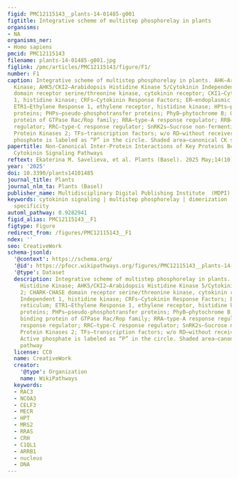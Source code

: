 ```yaml
---
figid: PMC12115143__plants-14-01485-g001
figtitle: Integrative scheme of multistep phosphorelay in plants
organisms:
- NA
organisms_ner:
- Homo sapiens
pmcid: PMC12115143
filename: plants-14-01485-g001.jpg
figlink: /pmc/articles/PMC12115143/figure/F1/
number: F1
caption: Integrative scheme of multistep phosphorelay in plants. AHK—Arabidopsis Histidine
  Kinase; AHK5/CKI2—Arabidopsis Histidine Kinase 5/Cytokinin Independent 2; CHARK-CHASE
  domain receptor serine/threonine kinase, cytokinin receptor; CKI1—Cytokinin Independent
  1, histidine kinase; CRFs—Cytokinin Response Factors; ER—endoplasmic reticulum;
  ETR1—Ethylene Response 1, ethylene receptor, histidine kinase; HPts—phosphotransfer
  proteins; PHPs—pseudo-phosphotransfer proteins; PhyB—phytochrome B; OsRAC3—GTP binding
  protein of GTPase Rac/Rop family; RRA—type-A response regulator; RRB—type-B response
  regulator; RRC—type-C response regulator; SnRK2s—Sucrose non-fermenting-1-Related
  Protein Kinases 2; TFs—transcription factors; w/o RD—without receiver domain. Active
  phosphate is labeled as “P” in the circle. Shaded area—canonical CK signaling pathway
papertitle: Non-Canonical Inter-Protein Interactions of Key Proteins Belonging to
  Cytokinin Signaling Pathways
reftext: Ekaterina M. Savelieva, et al. Plants (Basel). 2025 May;14(10).
year: '2025'
doi: 10.3390/plants14101485
journal_title: Plants
journal_nlm_ta: Plants (Basel)
publisher_name: Multidisciplinary Digital Publishing Institute  (MDPI)
keywords: cytokinin signaling | multistep phosphorelay | dimerization | signaling
  specificity
automl_pathway: 0.9282941
figid_alias: PMC12115143__F1
figtype: Figure
redirect_from: /figures/PMC12115143__F1
ndex: ''
seo: CreativeWork
schema-jsonld:
  '@context': https://schema.org/
  '@id': https://pfocr.wikipathways.org/figures/PMC12115143__plants-14-01485-g001.html
  '@type': Dataset
  description: Integrative scheme of multistep phosphorelay in plants. AHK—Arabidopsis
    Histidine Kinase; AHK5/CKI2—Arabidopsis Histidine Kinase 5/Cytokinin Independent
    2; CHARK-CHASE domain receptor serine/threonine kinase, cytokinin receptor; CKI1—Cytokinin
    Independent 1, histidine kinase; CRFs—Cytokinin Response Factors; ER—endoplasmic
    reticulum; ETR1—Ethylene Response 1, ethylene receptor, histidine kinase; HPts—phosphotransfer
    proteins; PHPs—pseudo-phosphotransfer proteins; PhyB—phytochrome B; OsRAC3—GTP
    binding protein of GTPase Rac/Rop family; RRA—type-A response regulator; RRB—type-B
    response regulator; RRC—type-C response regulator; SnRK2s—Sucrose non-fermenting-1-Related
    Protein Kinases 2; TFs—transcription factors; w/o RD—without receiver domain.
    Active phosphate is labeled as “P” in the circle. Shaded area—canonical CK signaling
    pathway
  license: CC0
  name: CreativeWork
  creator:
    '@type': Organization
    name: WikiPathways
  keywords:
  - RAC3
  - NCOA3
  - CELF3
  - MECR
  - HPT
  - MRS2
  - RRAS
  - CRH
  - C1QL1
  - ARRB1
  - nucleus
  - DNA
---
```

